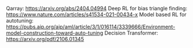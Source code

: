 Qarray: https://arxiv.org/abs/2404.04994
Deep RL for bias triangle finding: https://www.nature.com/articles/s41534-021-00434-x
Model based RL for autotuning: https://pubs.aip.org/aip/aml/article/3/1/016114/3339666/Environment-model-construction-toward-auto-tuning
Decision Transformer: https://arxiv.org/pdf/2106.01345
